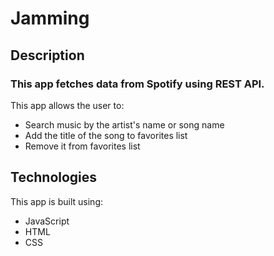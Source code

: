 # Jamming
## Description
### This app fetches data from Spotify using REST API.
This app allows the user to:
- Search music by the artist's name or song name
- Add the title of the song to favorites list
- Remove it from favorites list
## Technologies
This app is built using:
- JavaScript
- HTML
- CSS
